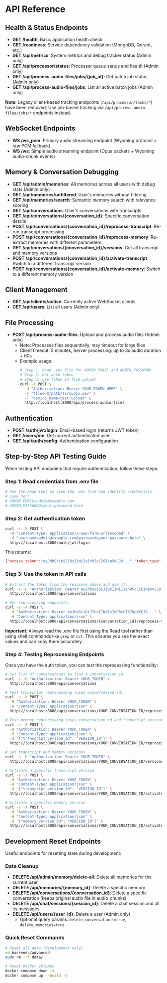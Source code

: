 # API Reference

## Health & Status Endpoints
- **GET /health**: Basic application health check
- **GET /readiness**: Service dependency validation (MongoDB, Qdrant, etc.)
- **GET /api/metrics**: System metrics and debug tracker status (Admin only)
- **GET /api/processor/status**: Processor queue status and health (Admin only)
- **GET /api/process-audio-files/jobs/{job_id}**: Get batch job status (Admin only)
- **GET /api/process-audio-files/jobs**: List all active batch jobs (Admin only)

**Note**: Legacy client-based tracking endpoints (`/api/processor/tasks/*`) have been removed. Use job-based tracking via `/api/process-audio-files/jobs/*` endpoints instead.

## WebSocket Endpoints
- **WS /ws_pcm**: Primary audio streaming endpoint (Wyoming protocol + raw PCM fallback)
- **WS /ws**: Simple audio streaming endpoint (Opus packets + Wyoming audio-chunk events)

## Memory & Conversation Debugging
- **GET /api/admin/memories**: All memories across all users with debug stats (Admin only)
- **GET /api/memories/unfiltered**: User's memories without filtering
- **GET /api/memories/search**: Semantic memory search with relevance scoring
- **GET /api/conversations**: User's conversations with transcripts
- **GET /api/conversations/{conversation_id}**: Specific conversation details
- **POST /api/conversations/{conversation_id}/reprocess-transcript**: Re-run transcript processing
- **POST /api/conversations/{conversation_id}/reprocess-memory**: Re-extract memories with different parameters
- **GET /api/conversations/{conversation_id}/versions**: Get all transcript and memory versions
- **POST /api/conversations/{conversation_id}/activate-transcript**: Switch to a different transcript version
- **POST /api/conversations/{conversation_id}/activate-memory**: Switch to a different memory version

## Client Management
- **GET /api/clients/active**: Currently active WebSocket clients
- **GET /api/users**: List all users (Admin only)

## File Processing
- **POST /api/process-audio-files**: Upload and process audio files (Admin only)
  - Note: Processes files sequentially, may timeout for large files
  - Client timeout: 5 minutes, Server processing: up to 3x audio duration + 60s
  - Example usage:
    ```bash
    # Step 1: Read .env file for ADMIN_EMAIL and ADMIN_PASSWORD
    # Step 2: Get auth token
    # Step 3: Use token in file upload
    curl -X POST \
      -H "Authorization: Bearer YOUR_TOKEN_HERE" \
      -F "files=@/path/to/audio.wav" \
      -F "device_name=test-upload" \
      http://localhost:8000/api/process-audio-files
    ```

## Authentication
- **POST /auth/jwt/login**: Email-based login (returns JWT token)
- **GET /users/me**: Get current authenticated user
- **GET /api/auth/config**: Authentication configuration

## Step-by-Step API Testing Guide

When testing API endpoints that require authentication, follow these steps:

### Step 1: Read credentials from .env file
```bash
# Use the Read tool to view the .env file and identify credentials
# Look for:
# ADMIN_EMAIL=admin@example.com
# ADMIN_PASSWORD=your-password-here
```

### Step 2: Get authentication token
```bash
curl -s -X POST \
  -H "Content-Type: application/x-www-form-urlencoded" \
  -d "username=admin@example.com&password=your-password-here" \
  http://localhost:8000/auth/jwt/login
```
This returns:
```json
{"access_token":"eyJhbGciOiJIUzI1NiIsInR5cCI6IkpXVCJ9...","token_type":"bearer"}
```

### Step 3: Use the token in API calls
```bash
# Extract the token from the response above and use it:
curl -s -H "Authorization: Bearer eyJhbGciOiJIUzI1NiIsInR5cCI6IkpXVCJ9..." \
  http://localhost:8000/api/conversations

# For reprocessing endpoints:
curl -s -X POST \
  -H "Authorization: Bearer eyJhbGciOiJIUzI1NiIsInR5cCI6IkpXVCJ9..." \
  -H "Content-Type: application/json" \
  http://localhost:8000/api/conversations/{conversation_id}/reprocess-transcript
```

**Important**: Always read the .env file first using the Read tool rather than using shell commands like `grep` or `cut`. This ensures you see the exact values and can copy them accurately.

### Step 4: Testing Reprocessing Endpoints
Once you have the auth token, you can test the reprocessing functionality:

```bash
# Get list of conversations to find a conversation_id
curl -s -H "Authorization: Bearer YOUR_TOKEN" \
  http://localhost:8000/api/conversations

# Test transcript reprocessing (uses conversation_id)
curl -s -X POST \
  -H "Authorization: Bearer YOUR_TOKEN" \
  -H "Content-Type: application/json" \
  http://localhost:8000/api/conversations/YOUR_CONVERSATION_ID/reprocess-transcript

# Test memory reprocessing (uses conversation_id and transcript_version_id)
curl -s -X POST \
  -H "Authorization: Bearer YOUR_TOKEN" \
  -H "Content-Type: application/json" \
  -d '{"transcript_version_id": "VERSION_ID"}' \
  http://localhost:8000/api/conversations/YOUR_CONVERSATION_ID/reprocess-memory

# Get transcript and memory versions
curl -s -H "Authorization: Bearer YOUR_TOKEN" \
  http://localhost:8000/api/conversations/YOUR_CONVERSATION_ID/versions

# Activate a specific transcript version
curl -s -X POST \
  -H "Authorization: Bearer YOUR_TOKEN" \
  -H "Content-Type: application/json" \
  -d '{"transcript_version_id": "VERSION_ID"}' \
  http://localhost:8000/api/conversations/YOUR_CONVERSATION_ID/activate-transcript

# Activate a specific memory version
curl -s -X POST \
  -H "Authorization: Bearer YOUR_TOKEN" \
  -H "Content-Type: application/json" \
  -d '{"memory_version_id": "VERSION_ID"}' \
  http://localhost:8000/api/conversations/YOUR_CONVERSATION_ID/activate-memory
```

## Development Reset Endpoints
Useful endpoints for resetting state during development:

### Data Cleanup
- **DELETE /api/admin/memory/delete-all**: Delete all memories for the current user
- **DELETE /api/memories/{memory_id}**: Delete a specific memory
- **DELETE /api/conversations/{conversation_id}**: Delete a specific conversation (keeps original audio file in audio_chunks)
- **DELETE /api/chat/sessions/{session_id}**: Delete a chat session and all its messages
- **DELETE /api/users/{user_id}**: Delete a user (Admin only)
  - Optional query params: `delete_conversations=true`, `delete_memories=true`

### Quick Reset Commands
```bash
# Reset all data (development only)
cd backends/advanced
sudo rm -rf data/

# Reset Docker volumes
docker compose down -v
docker compose up --build -d
```